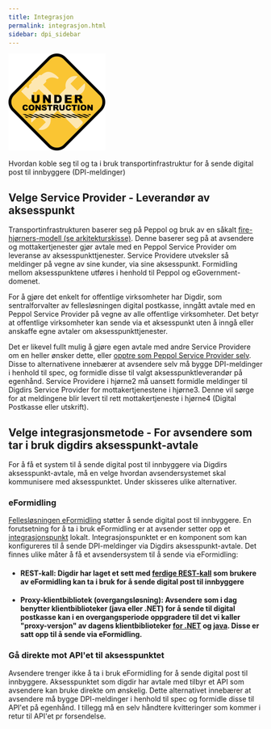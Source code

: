 ```yaml
---
title: Integrasjon 
permalink: integrasjon.html
sidebar: dpi_sidebar
---
```


![](/images/dpi/underarbeide.png)

Hvordan koble seg til og ta i bruk transportinfrastruktur for å sende digital post til innbyggere (DPI-meldinger)

## Velge Service Provider - Leverandør av aksesspunkt
Transportinfrastrukturen baserer seg på Peppol og bruk av en såkalt [fire-hjørners-modell (se arkitekturskisse)](https://docs.digdir.no/dpi_arkitektur.html). Denne baserer seg på at avsendere og mottakertjenester gjør 
avtale med en Peppol Service Provider om leveranse av aksesspunkttjenester. Service Providere utveksler så meldinger på vegne av sine kunder, via sine aksesspunkt. Formidling 
mellom aksesspunktene utføres i henhold til Peppol og eGovernment-domenet.

For å gjøre det enkelt for offentlige virksomheter har Digdir, som sentralforvalter av fellesløsningen digital postkasse, inngått avtale med en Peppol Service Provider på vegne 
av alle offentlige virksomheter. Det betyr at offentlige virksomheter kan sende via et aksesspunkt uten å inngå eller anskaffe egne avtaler om aksesspunkttjenester. 

Det er likevel fullt mulig å gjøre egen avtale med andre Service Providere om en heller ønsker dette, eller [opptre som Peppol Service Provider selv](https://www.anskaffelser.no/nb/verktoy/veiledere/aksesspunkt). Disse to alternativene 
innebærer at avsendere selv må bygge DPI-meldinger i henhold til spec, og formidle disse til valgt aksesspunktleverandør på egenhånd. Service Providere i hjørne2 må uansett 
formidle meldinger til Digdirs Service Provider for mottakertjenestene i hjørne3. Denne vil sørge for at meldingene blir levert til rett mottakertjeneste i hjørne4 
(Digital Postkasse eller utskrift).

## Velge integrasjonsmetode - For avsendere som tar i bruk digdirs aksesspunkt-avtale
For å få et system til å sende digital post til innbyggere via Digdirs aksesspunkt-avtale, må en velge hvordan avsendersystemet skal kommunisere med aksesspunktet. Under skisseres ulike alternativer.

### eFormidling
[Fellesløsningen eFormidling](https://docs.digdir.no/eformidling_index.html) støtter å sende digital post til innbyggere. En forutsetning for å ta i bruk eFormidling er at avsender setter opp et [integrasjonspunkt](https://docs.digdir.no/eformidling_download_ip.html) lokalt. Integrasjonspunktet er en komponent som kan konfigureres til å sende DPI-meldinger via Digdirs aksesspunkt-avtale. Det finnes ulike måter å få et avsendersystem til å sende via eFormidling:  

- #### REST-kall: Digdir har laget et sett med [ferdige REST-kall](https://docs.digdir.no/eformidling_nm_restdocs.html#_example_2_creating_a_dpi_digital_message) som brukere av eFormidling kan ta i bruk for å sende digital post til innbyggere
- #### Proxy-klientbibliotek (overgangsløsning): Avsendere som i dag benytter klientbiblioteker (java eller .NET) for å sende til digital postkasse kan i en overgangsperiode oppgradere til det vi kaller "proxy-versjon" av dagens klientbiblioteker [for .NET](https://github.com/difi/dpi-proxy-klient-dotnet) og [java](https://github.com/difi/dpi-proxy-klient-java). Disse er satt opp til å sende via eFormidling.

### Gå direkte mot API'et til aksesspunktet
Avsendere trenger ikke å ta i bruk eFormidling for å sende digital post til innbyggere. Aksesspunktet som digdir har avtale med tilbyr et API som avsendere kan bruke direkte om ønskelig. Dette alternativet innebærer at avsendere må bygge DPI-meldinger i henhold til spec og formidle disse til API'et på egenhånd. I tillegg må en selv håndtere kvitteringer som kommer i retur til API'et pr forsendelse.
